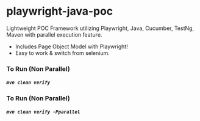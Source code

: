# playwright-java-poc
Lightweight POC Framework utilizing Playwright, Java, Cucumber, TestNg, Maven with parallel execution feature.

- Includes Page Object Model with Playwright!
- Easy to work & switch from selenium.

### To Run (Non Parallel) <br>
##### `mvn clean verify`

### To Run (Non Parallel)<br>
##### `mvn clean verify -Pparallel`
